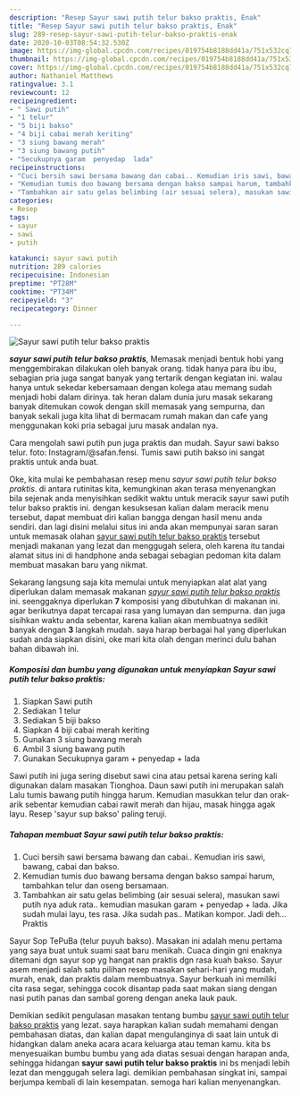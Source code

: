 ```yaml
---
description: "Resep Sayur sawi putih telur bakso praktis, Enak"
title: "Resep Sayur sawi putih telur bakso praktis, Enak"
slug: 289-resep-sayur-sawi-putih-telur-bakso-praktis-enak
date: 2020-10-03T08:54:32.530Z
image: https://img-global.cpcdn.com/recipes/019754b8188dd41a/751x532cq70/sayur-sawi-putih-telur-bakso-praktis-foto-resep-utama.jpg
thumbnail: https://img-global.cpcdn.com/recipes/019754b8188dd41a/751x532cq70/sayur-sawi-putih-telur-bakso-praktis-foto-resep-utama.jpg
cover: https://img-global.cpcdn.com/recipes/019754b8188dd41a/751x532cq70/sayur-sawi-putih-telur-bakso-praktis-foto-resep-utama.jpg
author: Nathaniel Matthews
ratingvalue: 3.1
reviewcount: 12
recipeingredient:
- " Sawi putih"
- "1 telur"
- "5 biji bakso"
- "4 biji cabai merah keriting"
- "3 siung bawang merah"
- "3 siung bawang putih"
- "Secukupnya garam  penyedap  lada"
recipeinstructions:
- "Cuci bersih sawi bersama bawang dan cabai.. Kemudian iris sawi, bawang, cabai dan bakso."
- "Kemudian tumis duo bawang bersama dengan bakso sampai harum, tambahkan telur dan oseng bersamaan."
- "Tambahkan air satu gelas belimbing (air sesuai selera), masukan sawi putih nya aduk rata.. kemudian masukan garam + penyedap + lada. Jika sudah mulai layu, tes rasa. Jika sudah pas.. Matikan kompor. Jadi deh... Praktis"
categories:
- Resep
tags:
- sayur
- sawi
- putih

katakunci: sayur sawi putih 
nutrition: 289 calories
recipecuisine: Indonesian
preptime: "PT28M"
cooktime: "PT34M"
recipeyield: "3"
recipecategory: Dinner

---
```



![Sayur sawi putih telur bakso praktis](https://img-global.cpcdn.com/recipes/019754b8188dd41a/751x532cq70/sayur-sawi-putih-telur-bakso-praktis-foto-resep-utama.jpg)

<b><i>sayur sawi putih telur bakso praktis</i></b>, Memasak menjadi bentuk hobi yang menggembirakan dilakukan oleh banyak orang. tidak hanya para ibu ibu, sebagian pria juga sangat banyak yang tertarik dengan kegiatan ini. walau hanya untuk sekedar kebersamaan dengan kolega atau memang sudah menjadi hobi dalam dirinya. tak heran dalam dunia juru masak sekarang banyak ditemukan cowok dengan skill memasak yang sempurna, dan banyak sekali juga kita lihat di bermacam rumah makan dan cafe yang menggunakan koki pria sebagai juru masak andalan nya.

Cara mengolah sawi putih pun juga praktis dan mudah. Sayur sawi bakso telur. foto: Instagram/@safan.fensi. Tumis sawi putih bakso ini sangat praktis untuk anda buat.

Oke, kita mulai ke pembahasan resep menu <i>sayur sawi putih telur bakso praktis</i>. di antara rutinitas kita, kemungkinan akan terasa menyenangkan bila sejenak anda menyisihkan sedikit waktu untuk meracik sayur sawi putih telur bakso praktis ini. dengan kesuksesan kalian dalam meracik menu tersebut, dapat membuat diri kalian bangga dengan hasil menu anda sendiri. dan lagi disini melalui situs ini anda akan mempunyai saran saran untuk memasak olahan <u>sayur sawi putih telur bakso praktis</u> tersebut menjadi makanan yang lezat dan menggugah selera, oleh karena itu tandai alamat situs ini di handphone anda sebagai sebagian pedoman kita dalam membuat masakan baru yang nikmat.


Sekarang langsung saja kita memulai untuk menyiapkan alat alat yang diperlukan dalam memasak makanan <u><i>sayur sawi putih telur bakso praktis</i></u> ini. seenggaknya diperlukan <b>7</b> komposisi yang dibutuhkan di makanan ini. agar berikutnya dapat tercapai rasa yang lumayan dan sempurna. dan juga sisihkan waktu anda sebentar, karena kalian akan membuatnya sedikit banyak dengan <b>3</b> langkah mudah. saya harap berbagai hal yang diperlukan sudah anda siapkan disini, oke mari kita olah dengan merinci dulu bahan bahan dibawah ini.

<!--inarticleads1-->

##### Komposisi dan bumbu yang digunakan untuk menyiapkan Sayur sawi putih telur bakso praktis:

1. Siapkan  Sawi putih
1. Sediakan 1 telur
1. Sediakan 5 biji bakso
1. Siapkan 4 biji cabai merah keriting
1. Gunakan 3 siung bawang merah
1. Ambil 3 siung bawang putih
1. Gunakan Secukupnya garam + penyedap + lada


Sawi putih ini juga sering disebut sawi cina atau petsai karena sering kali digunakan dalam masakan Tionghoa. Daun sawi putih ini merupakan salah Lalu tumis bawang putih hingga harum. Kemudian masukkan telur dan orak-arik sebentar kemudian cabai rawit merah dan hijau, masak hingga agak layu. Resep &#39;sayur sup bakso&#39; paling teruji. 

<!--inarticleads2-->

##### Tahapan membuat Sayur sawi putih telur bakso praktis:

1. Cuci bersih sawi bersama bawang dan cabai.. Kemudian iris sawi, bawang, cabai dan bakso.
1. Kemudian tumis duo bawang bersama dengan bakso sampai harum, tambahkan telur dan oseng bersamaan.
1. Tambahkan air satu gelas belimbing (air sesuai selera), masukan sawi putih nya aduk rata.. kemudian masukan garam + penyedap + lada. Jika sudah mulai layu, tes rasa. Jika sudah pas.. Matikan kompor. Jadi deh... Praktis


Sayur Sop TePuBa (telur puyuh bakso). Masakan ini adalah menu pertama yang saya buat untuk suami saat baru menikah. Cuaca dingin gni enaknya ditemani dgn sayur sop yg hangat nan praktis dgn rasa kuah bakso. Sayur asem menjadi salah satu pilihan resep masakan sehari-hari yang mudah, murah, enak, dan praktis dalam membuatnya. Sayur berkuah ini memiliki cita rasa segar, sehingga cocok disantap pada saat makan siang dengan nasi putih panas dan sambal goreng dengan aneka lauk pauk. 

Demikian sedikit pengulasan masakan tentang bumbu <u>sayur sawi putih telur bakso praktis</u> yang lezat. saya harapkan kalian sudah memahami dengan pembahasan diatas, dan kalian dapat mengulanginya di saat lain untuk di hidangkan dalam aneka acara acara keluarga atau teman kamu. kita bs menyesuaikan bumbu bumbu yang ada diatas sesuai dengan harapan anda, sehingga hidangan <b>sayur sawi putih telur bakso praktis</b> ini bs menjadi lebih lezat dan menggugah selera lagi. demikian pembahasan singkat ini, sampai berjumpa kembali di lain kesempatan. semoga hari kalian menyenangkan.
